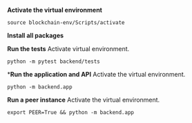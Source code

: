 **Activate the virtual environment**

```
source blockchain-env/Scripts/activate
```

**Install all packages**


**Run the tests**
Activate virtual environment.
```
python -m pytest backend/tests
```

***Run the application and API**
Activate the virtual environment.

```
python -m backend.app
```

**Run a peer instance**
Activate the virtual environment.
```
export PEER=True && python -m backend.app
```